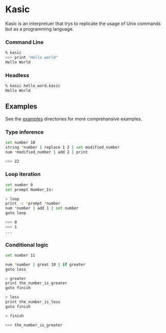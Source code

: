 # Kasic
Kasic is an interpretuer that trys to replicate the usage of Unix commands but as a programming language.

### Command Line
```bash
% kasic
>>> print "Hello world"
Hello World
```

### Headless
```bash
% kasic hello_word.kasic
Hello World
```

## Examples
See the [examples](https://github.com/jackdelahunt/Kasic/tree/main/kasic/Examples) directories for more comprehansive examples.

### Type inference
```bash
set number 10
string *number | replace 1 2 | set modified_number
num *modified_number | add 2 | print

>>> 22
```
### Loop iteration
```bash
set number 0
set prompt Number_Is:

> loop
print -c *prompt *number
num *number | add 1 | set number
goto loop

>>> 0
>>> 1
...
```

### Conditional logic
```bash
set number 11

num *number | great 10 | if greater
goto less

> greater
print the_number_is_greater
goto finish

> less
print the_number_is_less
goto finish

> finish

>>> the_number_is_greater
```